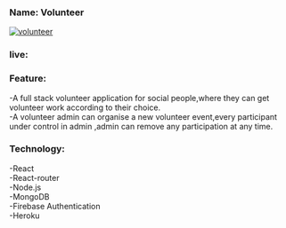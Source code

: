 ### Name: Volunteer

[![volunteer](https://i.ibb.co/3f3W991/volunteer-1.png)](https://volunteer-e97a0.web.app/)
### live:  

### Feature:
-A full stack volunteer application for social people,where they can get volunteer work according to their choice.
<br/>
-A volunteer admin can organise a new volunteer event,every participant under control in admin ,admin can remove any participation at any time.

### Technology:
-React
<br/>
-React-router
<br/>
-Node.js
<br/>
-MongoDB
<br/>
-Firebase Authentication
<br/>
-Heroku

